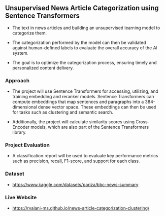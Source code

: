 ## Unsupervised News Article Categorization using Sentence Transformers

-   The text in news articles and building an unsupervised learning model to categorize them.

-   The categorization performed by the model can then be validated against human-defined labels to evaluate the overall accuracy of the AI system.

-   The goal is to optimize the categorization process, ensuring timely and personalized content delivery.

### Approach

-   The project will use Sentence Transformers for accessing, utilizing, and training embedding and reranker models. Sentence Transformers can compute embeddings that map sentences and paragraphs into a 384-dimensional dense vector space. These embeddings can then be used for tasks such as clustering and semantic search.

-   Additionally, the project will calculate similarity scores using Cross-Encoder models, which are also part of the Sentence Transformers library.

### Project Evaluation

-   A classification report will be used to evaluate key performance metrics such as precision, recall, F1-score, and support for each class.

### Dataset

-   https://www.kaggle.com/datasets/pariza/bbc-news-summary

### Live Website

-   https://rvalani-ms.github.io/news-article-categorization-clustering/
